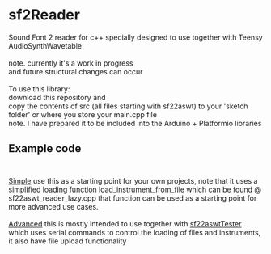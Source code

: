 # sf2Reader
Sound Font 2 reader for c++ specially designed to use together with Teensy AudioSynthWavetable<br>
<br>
note. currently it's a work in progress<br>
and future structural changes can occur<br>
<br>
To use this library:<br>
download this repository and<br>
copy the contents of src (all files starting with sf22aswt) to your 'sketch folder' or where you store your main.cpp file<br>
note. I have prepared it to be included into the Arduino + Platformio libraries
<br>
## Example code<br><br>

[Simple](https://github.com/manicken/sf22aswt/tree/main/examples/simple)  use this as a starting point for your own projects, note that it uses a simplified loading function load_instrument_from_file which can be found @ sf22aswt_reader_lazy.cpp that function can be used as a starting point for more advanced use cases.<br>
<br>
[Advanced](https://github.com/manicken/sf22aswt/tree/main/examples/advanced)  this is mostly intended to use together with [sf22aswtTester](https://github.com/manicken/sf22aswtTester) which uses serial commands to control the loading of files and instruments, it also have file upload functionality<br>
